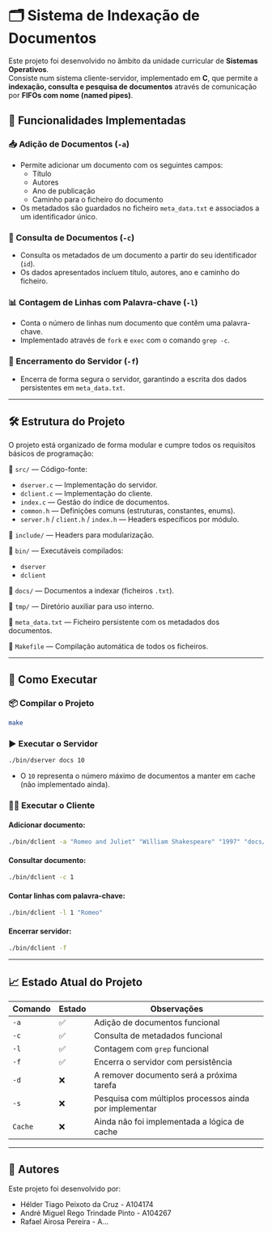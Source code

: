 # 🗂️ Sistema de Indexação de Documentos

Este projeto foi desenvolvido no âmbito da unidade curricular de **Sistemas Operativos**.  
Consiste num sistema cliente-servidor, implementado em **C**, que permite a **indexação, consulta e pesquisa de documentos** através de comunicação por **FIFOs com nome (named pipes)**.

## 📌 Funcionalidades Implementadas

### 📥 Adição de Documentos (`-a`)
- Permite adicionar um documento com os seguintes campos:
  - Título
  - Autores
  - Ano de publicação
  - Caminho para o ficheiro do documento
- Os metadados são guardados no ficheiro `meta_data.txt` e associados a um identificador único.

### 🔎 Consulta de Documentos (`-c`)
- Consulta os metadados de um documento a partir do seu identificador (`id`).
- Os dados apresentados incluem título, autores, ano e caminho do ficheiro.

### 📊 Contagem de Linhas com Palavra-chave (`-l`)
- Conta o número de linhas num documento que contêm uma palavra-chave.
- Implementado através de `fork` e `exec` com o comando `grep -c`.

### 🛑 Encerramento do Servidor (`-f`)
- Encerra de forma segura o servidor, garantindo a escrita dos dados persistentes em `meta_data.txt`.

---

## 🛠️ Estrutura do Projeto

O projeto está organizado de forma modular e cumpre todos os requisitos básicos de programação:

📁 `src/` — Código-fonte:
- `dserver.c` — Implementação do servidor.
- `dclient.c` — Implementação do cliente.
- `index.c` — Gestão do índice de documentos.
- `common.h` — Definições comuns (estruturas, constantes, enums).
- `server.h` / `client.h` / `index.h` — Headers específicos por módulo.

📁 `include/` — Headers para modularização.

📁 `bin/` — Executáveis compilados:
- `dserver`
- `dclient`

📁 `docs/` — Documentos a indexar (ficheiros `.txt`).

📁 `tmp/` — Diretório auxiliar para uso interno.

📄 `meta_data.txt` — Ficheiro persistente com os metadados dos documentos.

📄 `Makefile` — Compilação automática de todos os ficheiros.

---

## 🚀 Como Executar

### 📦 Compilar o Projeto
```bash
make
```

### ▶️ Executar o Servidor
```bash
./bin/dserver docs 10
```
- O `10` representa o número máximo de documentos a manter em cache (não implementado ainda).

### 🧑‍💻 Executar o Cliente

#### Adicionar documento:
```bash
./bin/dclient -a "Romeo and Juliet" "William Shakespeare" "1997" "docs/1112.txt"
```

#### Consultar documento:
```bash
./bin/dclient -c 1
```

#### Contar linhas com palavra-chave:
```bash
./bin/dclient -l 1 "Romeo"
```

#### Encerrar servidor:
```bash
./bin/dclient -f
```

---

## 📈 Estado Atual do Projeto

| Comando | Estado | Observações |
|---------|--------|-------------|
| `-a`    | ✅     | Adição de documentos funcional |
| `-c`    | ✅     | Consulta de metadados funcional |
| `-l`    | ✅     | Contagem com `grep` funcional |
| `-f`    | ✅     | Encerra o servidor com persistência |
| `-d`    | ❌     | A remover documento será a próxima tarefa |
| `-s`    | ❌     | Pesquisa com múltiplos processos ainda por implementar |
| `Cache` | ❌     | Ainda não foi implementada a lógica de cache |

---

## 📜 Autores

Este projeto foi desenvolvido por:

- Hélder Tiago Peixoto da Cruz - A104174  
- André Miguel Rego Trindade Pinto - A104267
- Rafael Airosa Pereira - A...
